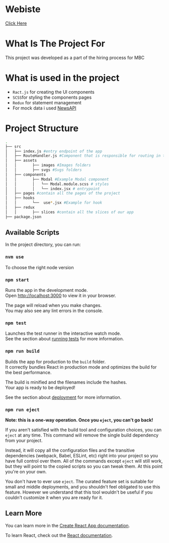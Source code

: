 # Webiste

[Click Here](https://mbc-task.vercel.app/)

# What Is The Project For

This project was developed as a part of the hiring process for MBC

# What is used in the project

- `Ract.js` for creating the UI components
- `SCSS`for styling the components pages
- `Redux` for statement management
- For mock data i used [NewsAPI](https://newsapi.org/)

# Project Structure

```bash
.
├── src
│   ├── index.js #entry endpoint of the app
│   ├── RouteHandler.js #Component that is responsible for routing in the app
│   ├── assets
│   │       ├── images #Images folders
│   │       ├── svgs #Svgs folders
│   ├── components
│   │       ├── Modal #Example Modal component
│   │       │   └── Modal.module.scss # styles
│   │       │   └── index.jsx # entrypoint
│   ├── pages #contain all the pages of the project
│   ├── hooks
│   │       └──  use*.jsx #Example for hook
│   ├── redux
│   │       ├── slices #contain all the slices of our app
├── package.json
```

## Available Scripts

In the project directory, you can run:

### `nvm use`
To choose the right node version

### `npm start`

Runs the app in the development mode.\
Open [http://localhost:3000](http://localhost:3000) to view it in your browser.

The page will reload when you make changes.\
You may also see any lint errors in the console.

### `npm test`

Launches the test runner in the interactive watch mode.\
See the section about [running tests](https://facebook.github.io/create-react-app/docs/running-tests) for more information.

### `npm run build`

Builds the app for production to the `build` folder.\
It correctly bundles React in production mode and optimizes the build for the best performance.

The build is minified and the filenames include the hashes.\
Your app is ready to be deployed!

See the section about [deployment](https://facebook.github.io/create-react-app/docs/deployment) for more information.

### `npm run eject`

**Note: this is a one-way operation. Once you `eject`, you can't go back!**

If you aren't satisfied with the build tool and configuration choices, you can `eject` at any time. This command will remove the single build dependency from your project.

Instead, it will copy all the configuration files and the transitive dependencies (webpack, Babel, ESLint, etc) right into your project so you have full control over them. All of the commands except `eject` will still work, but they will point to the copied scripts so you can tweak them. At this point you're on your own.

You don't have to ever use `eject`. The curated feature set is suitable for small and middle deployments, and you shouldn't feel obligated to use this feature. However we understand that this tool wouldn't be useful if you couldn't customize it when you are ready for it.

## Learn More

You can learn more in the [Create React App documentation](https://facebook.github.io/create-react-app/docs/getting-started).

To learn React, check out the [React documentation](https://reactjs.org/).
